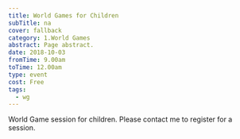 ```yaml
---
title: World Games for Children
subTitle: na
cover: fallback
category: 1.World Games
abstract: Page abstract.
date: 2018-10-03
fromTime: 9.00am
toTime: 12.00am
type: event
cost: Free
tags:
  - wg
---
```


World Game session for children. Please contact me to register for a session.

